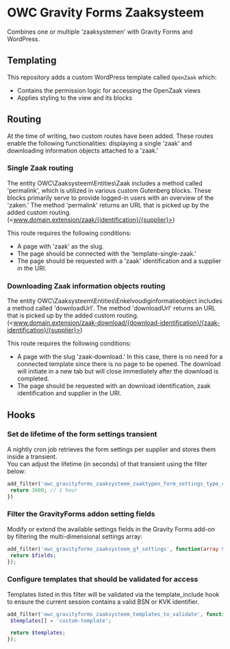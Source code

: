 # OWC Gravity Forms Zaaksysteem

Combines one or multiple 'zaaksystemen' with Gravity Forms and WordPress.

## Templating

This repository adds a custom WordPress template called `OpenZaak` which:

- Contains the permission logic for accessing the OpenZaak views
- Applies styling to the view and its blocks

## Routing

At the time of writing, two custom routes have been added. These routes enable the following functionalities: displaying a single 'zaak' and downloading information objects attached to a 'zaak.'

### Single Zaak routing

The entity OWC\Zaaksysteem\Entities\Zaak includes a method called 'permalink', which is utilized in various custom Gutenberg blocks. These blocks primarily serve to provide logged-in users with an overview of the 'zaken.' The method 'permalink' returns an URL that is picked up by the added custom routing. (<www.domain.extension/zaak/{identification}/{supplier}>)

This route requires the following conditions:

- A page with 'zaak' as the slug.
- The page should be connected with the 'template-single-zaak.'
- The page should be requested with a 'zaak' identification and a supplier in the URI.

### Downloading Zaak information objects routing

The entity OWC\Zaaksysteem\Entities\Enkelvoudiginformatieobject includes a method called 'downloadUrl'. The method 'downloadUrl' returns an URL that is picked up by the added custom routing. (<www.domain.extension/zaak-download/{download-identification}/{zaak-identification}/{supplier}>)

This route requires the following conditions:

- A page with the slug 'zaak-download.' In this case, there is no need for a connected template since there is no page to be opened. The download will initiate in a new tab but will close immediately after the download is completed.
- The page should be requested with an download identification, zaak identification and supplier in the URI.

## Hooks

### Set de lifetime of the form settings transient

A nightly cron job retrieves the form settings per supplier and stores them inside a transient.  
You can adjust the lifetime (in seconds) of that transient using the filter below:

```php
add_filter('owc_gravityforms_zaaksysteem_zaaktypen_form_settings_type_cache_ttl', function(int $ttl){
 return 3600; // 1 hour
})
```

### Filter the GravityForms addon setting fields

Modify or extend the available settings fields in the Gravity Forms add-on by filtering the multi-dimensional settings array:

```php
add_filter('owc_gravityforms_zaaksysteem_gf_settings', function(array $fields){
 return $fields;
});
```

### Configure templates that should be validated for access

Templates listed in this filter will be validated via the template_include hook
to ensure the current session contains a valid BSN or KVK identifier.

```php
add_filter('owc_gravityforms_zaaksysteem_templates_to_validate', function(array $templates){
 $templates[] = 'custom-template';

 return $templates;
});
```
